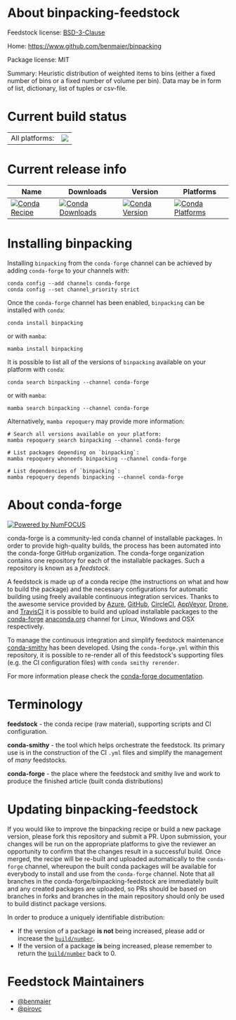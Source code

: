 About binpacking-feedstock
==========================

Feedstock license: [BSD-3-Clause](https://github.com/conda-forge/binpacking-feedstock/blob/main/LICENSE.txt)

Home: https://www.github.com/benmaier/binpacking

Package license: MIT

Summary: Heuristic distribution of weighted items to bins (either a fixed number of bins or a fixed number of volume per bin). Data may be in form of list, dictionary, list of tuples or csv-file.

Current build status
====================


<table><tr><td>All platforms:</td>
    <td>
      <a href="https://dev.azure.com/conda-forge/feedstock-builds/_build/latest?definitionId=6480&branchName=main">
        <img src="https://dev.azure.com/conda-forge/feedstock-builds/_apis/build/status/binpacking-feedstock?branchName=main">
      </a>
    </td>
  </tr>
</table>

Current release info
====================

| Name | Downloads | Version | Platforms |
| --- | --- | --- | --- |
| [![Conda Recipe](https://img.shields.io/badge/recipe-binpacking-green.svg)](https://anaconda.org/conda-forge/binpacking) | [![Conda Downloads](https://img.shields.io/conda/dn/conda-forge/binpacking.svg)](https://anaconda.org/conda-forge/binpacking) | [![Conda Version](https://img.shields.io/conda/vn/conda-forge/binpacking.svg)](https://anaconda.org/conda-forge/binpacking) | [![Conda Platforms](https://img.shields.io/conda/pn/conda-forge/binpacking.svg)](https://anaconda.org/conda-forge/binpacking) |

Installing binpacking
=====================

Installing `binpacking` from the `conda-forge` channel can be achieved by adding `conda-forge` to your channels with:

```
conda config --add channels conda-forge
conda config --set channel_priority strict
```

Once the `conda-forge` channel has been enabled, `binpacking` can be installed with `conda`:

```
conda install binpacking
```

or with `mamba`:

```
mamba install binpacking
```

It is possible to list all of the versions of `binpacking` available on your platform with `conda`:

```
conda search binpacking --channel conda-forge
```

or with `mamba`:

```
mamba search binpacking --channel conda-forge
```

Alternatively, `mamba repoquery` may provide more information:

```
# Search all versions available on your platform:
mamba repoquery search binpacking --channel conda-forge

# List packages depending on `binpacking`:
mamba repoquery whoneeds binpacking --channel conda-forge

# List dependencies of `binpacking`:
mamba repoquery depends binpacking --channel conda-forge
```


About conda-forge
=================

[![Powered by
NumFOCUS](https://img.shields.io/badge/powered%20by-NumFOCUS-orange.svg?style=flat&colorA=E1523D&colorB=007D8A)](https://numfocus.org)

conda-forge is a community-led conda channel of installable packages.
In order to provide high-quality builds, the process has been automated into the
conda-forge GitHub organization. The conda-forge organization contains one repository
for each of the installable packages. Such a repository is known as a *feedstock*.

A feedstock is made up of a conda recipe (the instructions on what and how to build
the package) and the necessary configurations for automatic building using freely
available continuous integration services. Thanks to the awesome service provided by
[Azure](https://azure.microsoft.com/en-us/services/devops/), [GitHub](https://github.com/),
[CircleCI](https://circleci.com/), [AppVeyor](https://www.appveyor.com/),
[Drone](https://cloud.drone.io/welcome), and [TravisCI](https://travis-ci.com/)
it is possible to build and upload installable packages to the
[conda-forge](https://anaconda.org/conda-forge) [anaconda.org](https://anaconda.org/)
channel for Linux, Windows and OSX respectively.

To manage the continuous integration and simplify feedstock maintenance
[conda-smithy](https://github.com/conda-forge/conda-smithy) has been developed.
Using the ``conda-forge.yml`` within this repository, it is possible to re-render all of
this feedstock's supporting files (e.g. the CI configuration files) with ``conda smithy rerender``.

For more information please check the [conda-forge documentation](https://conda-forge.org/docs/).

Terminology
===========

**feedstock** - the conda recipe (raw material), supporting scripts and CI configuration.

**conda-smithy** - the tool which helps orchestrate the feedstock.
                   Its primary use is in the construction of the CI ``.yml`` files
                   and simplify the management of *many* feedstocks.

**conda-forge** - the place where the feedstock and smithy live and work to
                  produce the finished article (built conda distributions)


Updating binpacking-feedstock
=============================

If you would like to improve the binpacking recipe or build a new
package version, please fork this repository and submit a PR. Upon submission,
your changes will be run on the appropriate platforms to give the reviewer an
opportunity to confirm that the changes result in a successful build. Once
merged, the recipe will be re-built and uploaded automatically to the
`conda-forge` channel, whereupon the built conda packages will be available for
everybody to install and use from the `conda-forge` channel.
Note that all branches in the conda-forge/binpacking-feedstock are
immediately built and any created packages are uploaded, so PRs should be based
on branches in forks and branches in the main repository should only be used to
build distinct package versions.

In order to produce a uniquely identifiable distribution:
 * If the version of a package **is not** being increased, please add or increase
   the [``build/number``](https://docs.conda.io/projects/conda-build/en/latest/resources/define-metadata.html#build-number-and-string).
 * If the version of a package **is** being increased, please remember to return
   the [``build/number``](https://docs.conda.io/projects/conda-build/en/latest/resources/define-metadata.html#build-number-and-string)
   back to 0.

Feedstock Maintainers
=====================

* [@benmaier](https://github.com/benmaier/)
* [@pirovc](https://github.com/pirovc/)

